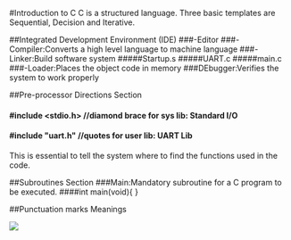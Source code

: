 #Introduction to C
C is a structured language. Three basic templates are Sequential, Decision and Iterative.

##Integrated Development Environment (IDE)
###-Editor
###-Compiler:Converts a high level language to machine language
###-Linker:Build software system 
#####Startup.s
#####UART.c
#####main.c
###-Loader:Places the object code in memory
###DEbugger:Verifies the system to work properly

##Pre-processor Directions Section
#### #include <stdio.h> //diamond brace for sys lib: Standard I/O
#### #include "uart.h" //quotes for user lib: UART Lib
This is essential to tell the system where to find the functions used in the code.

##Subroutines Section
###Main:Mandatory subroutine for a C program to be executed.
####int main(void){   }

##Punctuation marks Meanings

![](/Images/Punctuation_marks.png) 